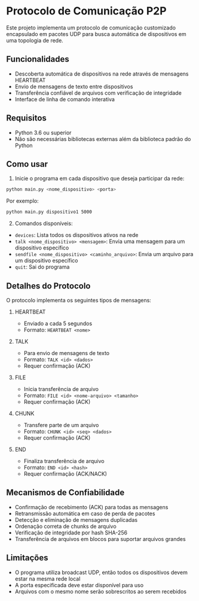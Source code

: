 # Protocolo de Comunicação P2P

Este projeto implementa um protocolo de comunicação customizado encapsulado em pacotes UDP para busca automática de dispositivos em uma topologia de rede.

## Funcionalidades

- Descoberta automática de dispositivos na rede através de mensagens HEARTBEAT
- Envio de mensagens de texto entre dispositivos
- Transferência confiável de arquivos com verificação de integridade
- Interface de linha de comando interativa

## Requisitos

- Python 3.6 ou superior
- Não são necessárias bibliotecas externas além da biblioteca padrão do Python

## Como usar

1. Inicie o programa em cada dispositivo que deseja participar da rede:

```bash
python main.py <nome_dispositivo> <porta>
```

Por exemplo:
```bash
python main.py dispositivo1 5000
```

2. Comandos disponíveis:

- `devices`: Lista todos os dispositivos ativos na rede
- `talk <nome_dispositivo> <mensagem>`: Envia uma mensagem para um dispositivo específico
- `sendfile <nome_dispositivo> <caminho_arquivo>`: Envia um arquivo para um dispositivo específico
- `quit`: Sai do programa

## Detalhes do Protocolo

O protocolo implementa os seguintes tipos de mensagens:

1. HEARTBEAT
   - Enviado a cada 5 segundos
   - Formato: `HEARTBEAT <nome>`

2. TALK
   - Para envio de mensagens de texto
   - Formato: `TALK <id> <dados>`
   - Requer confirmação (ACK)

3. FILE
   - Inicia transferência de arquivo
   - Formato: `FILE <id> <nome-arquivo> <tamanho>`
   - Requer confirmação (ACK)

4. CHUNK
   - Transfere parte de um arquivo
   - Formato: `CHUNK <id> <seq> <dados>`
   - Requer confirmação (ACK)

5. END
   - Finaliza transferência de arquivo
   - Formato: `END <id> <hash>`
   - Requer confirmação (ACK/NACK)

## Mecanismos de Confiabilidade

- Confirmação de recebimento (ACK) para todas as mensagens
- Retransmissão automática em caso de perda de pacotes
- Detecção e eliminação de mensagens duplicadas
- Ordenação correta de chunks de arquivo
- Verificação de integridade por hash SHA-256
- Transferência de arquivos em blocos para suportar arquivos grandes

## Limitações

- O programa utiliza broadcast UDP, então todos os dispositivos devem estar na mesma rede local
- A porta especificada deve estar disponível para uso
- Arquivos com o mesmo nome serão sobrescritos ao serem recebidos 